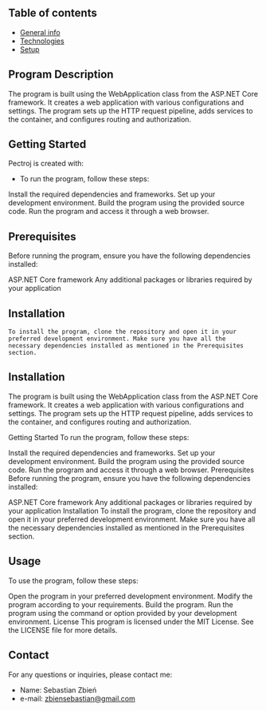 ## Table of contents
* [General info](#general-info)
* [Technologies](#technologies)
* [Setup](#setup)

## Program Description
The program is built using the WebApplication class from the ASP.NET Core framework. It creates a web application with various configurations and settings. The program sets up the HTTP request pipeline, adds services to the container, and configures routing and authorization.

## Getting Started
Pectroj is created with:
* To run the program, follow these steps:

Install the required dependencies and frameworks.
Set up your development environment.
Build the program using the provided source code.
Run the program and access it through a web browser.


## Prerequisites
Before running the program, ensure you have the following dependencies installed:

ASP.NET Core framework
Any additional packages or libraries required by your application


## Installation
```
To install the program, clone the repository and open it in your preferred development environment. Make sure you have all the necessary dependencies installed as mentioned in the Prerequisites section.
```



## Installation
The program is built using the WebApplication class from the ASP.NET Core framework. It creates a web application with various configurations and settings. The program sets up the HTTP request pipeline, adds services to the container, and configures routing and authorization.

Getting Started
To run the program, follow these steps:

Install the required dependencies and frameworks.
Set up your development environment.
Build the program using the provided source code.
Run the program and access it through a web browser.
Prerequisites
Before running the program, ensure you have the following dependencies installed:

ASP.NET Core framework
Any additional packages or libraries required by your application
Installation
To install the program, clone the repository and open it in your preferred development environment. Make sure you have all the necessary dependencies installed as mentioned in the Prerequisites section.

## Usage
To use the program, follow these steps:

Open the program in your preferred development environment.
Modify the program according to your requirements.
Build the program.
Run the program using the command or option provided by your development environment.
License
This program is licensed under the MIT License. See the LICENSE file for more details.

## Contact
For any questions or inquiries, please contact me:

* Name: Sebastian Zbień
* e-mail: zbiensebastian@gmail.com